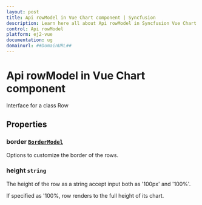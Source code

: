 ```yaml
---
layout: post
title: Api rowModel in Vue Chart component | Syncfusion
description: Learn here all about Api rowModel in Syncfusion Vue Chart component of Syncfusion Essential JS 2 and more.
control: Api rowModel 
platform: ej2-vue
documentation: ug
domainurl: ##DomainURL##
---
```


# Api rowModel in Vue Chart component

Interface for a class Row

## Properties

### border [`BorderModel`](https://ej2.syncfusion.com/vue/documentation/api-borderModel.html)

Options to customize the border of the rows.

### height `string`

The height of the row as a string accept input both as '100px' and '100%'.

If specified as '100%, row renders to the full height of its chart.
